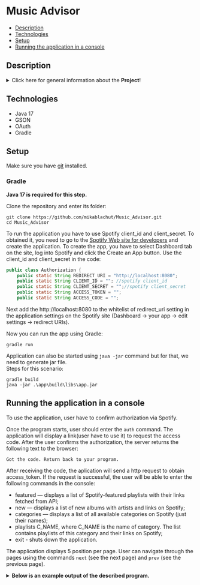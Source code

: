 # Music Advisor
* [Description](#description)
* [Technologies](#technologies)
* [Setup](#setup)
* [Running the application in a console](#running-the-application-in-a-console)

## Description

<details>
<summary>Click here for general information about the <b>Project</b>!</summary>

Web application that uses the Spotify API. It allows the user to view newly released albums and playlists. It suggests playlists based on the music category selected by the user.

The idea for project comes from [JetBrains Academy](https://www.jetbrains.com/academy/) Java Beckend Developer track.

</details>

## Technologies

<ul>
  <li>Java 17</li>
  <li>GSON</li>
  <li>OAuth</li>
  <li>Gradle</li>
</ul>

## Setup

Make sure you have [git](https://git-scm.com/) installed. 

### Gradle

<b>Java 17 is required for this step.</b>

Clone the repository and enter its folder:

```
git clone https://github.com/mikablachut/Music_Advisor.git
cd Music_Advisor
```

To run the application you have to use Spotify client_id and client_secret. To obtained it, you need to go to  the [Spotify Web site for developers](https://developer.spotify.com/dashboard/login) and create the application. To create the app, you have to select Dashboard tab on the site, log into Spotify and click the Create an App button. Use the client_id and client_secret in the code:

```java
public class Authorization {
    public static String REDIRECT_URI = "http://localhost:8080";
    public static String CLIENT_ID = ""; //spotify client_id
    public static String CLIENT_SECRET = "";//spotify client_secret
    public static String ACCESS_TOKEN = "";
    public static String ACCESS_CODE = "";
```

Next add the http://localhost:8080 to the whitelist of redirect_uri setting in the application settings on the Spotify site (Dashboard -> your app -> edit settings -> redirect URIs).

Now you can run the app using Gradle:

```
gradle run
```

Application can also be started using ```java -jar``` command but for that, we need to generate jar file.  
Steps for this scenario:

```
gradle build
java -jar .\app\build\libs\app.jar
```

## Running the application in a console

To use the application, user have to confirm authorization via Spotify.

Once the program starts, user should enter the ```auth``` command. The application will display a link(user have to use it) to request the access code. After the user confirms the authorization, the server returns the following text to the browser:

```Got the code. Return back to your program.```

After receiving the code, the aplication will send a http request to obtain access_token. If the request is successful, the user will be able to enter the following commands in the console:
- featured — displays a list of Spotify-featured playlists with their links fetched from API;
- new — displays a list of new albums with artists and links on Spotify;
- categories — displays a list of all available categories on Spotify (just their names);
- playlists C_NAME, where C_NAME is the name of category. The list contains playlists of this category and their links on Spotify;
- exit - shuts down the application.

The application displays 5 position per page. User can navigate through the pages using the commands ```next``` (see the next page) and ```prev``` (see the previous page).

<details>
<summary><b>Below is an example output of the described program.</b></summary>

The greater-than symbol followed by a space ```(> )``` represents the user input. Note that it's not part of the input.

```
> new
Please, provide access for application.
> auth
use this link to request the access code:
https://accounts.spotify.com/authorize?client_id=a19ee7dbfda443b2a8150c9101bfd645&redirect_uri=http://localhost:8080&response_type=code
waiting for code...
code received
Making http request for access_token...
Success!
> new
OT ALL HEROES WEAR CAPES
[Metro Boomin, Travis Scott, 21 Savage]
https://open.spotify.com/album/1zNr37qd3iZJ899byrTkcj

I Used To Know Her - Part 2 - EP
[H.E.R.]
https://open.spotify.com/album/46imFLgb9fR1Io6EoPYeQh

The Last Rocket
[Takeoff]
https://open.spotify.com/album/5XRCcUfwtLNQflDd9cfz4U

Interstate Gospel
[Pistol Annies]
https://open.spotify.com/album/0IXxmmlfSQxgJNWnNjHhgJ

El Mal Querer
[ROSALÍA]
https://open.spotify.com/album/355bjCHzRJztCzaG5Za4gq

---PAGE 1 OF 5---
> prev
No more pages.
> next
Mountains
[Sia, Diplo, Labrinth]
https://open.spotify.com/album/3dB0bCgmpEgCSr3aU1bOtv

Pussy Is God
[King Princess]
https://open.spotify.com/album/4UzCY6ikiEN4rgY26I4jg0

Shootin Shots (feat. Ty Dolla $ign & Tory Lanez)
[Trey Songz, Ty Dolla $ign]
https://open.spotify.com/album/6Erhbwa5HmDwuzYacUpLPr

Runaway
[Lil Peep]
https://open.spotify.com/album/38sesm68q3lg21o6Lpzslc

RESET
[Moneybagg Yo]
https://open.spotify.com/album/547DJFUYOl2SBYJbo2jZX1

---PAGE 2 OF 5---
> categories
Top Lists
Mood
Chill
Hip-Hop
Electronic/Dance
---PAGE 1 OF 10---
> next
Kids & Family
Rock
Indie
Happy Holidays
Workout
---PAGE 2 OF 10---
> exit
```

</details>
  



